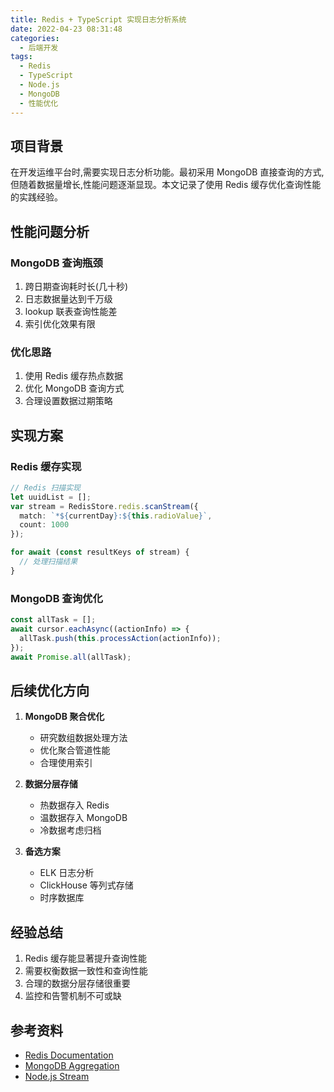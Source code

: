 ```yaml
---
title: Redis + TypeScript 实现日志分析系统
date: 2022-04-23 08:31:48
categories:
  - 后端开发
tags:
  - Redis
  - TypeScript
  - Node.js
  - MongoDB
  - 性能优化
---
```


## 项目背景

在开发运维平台时,需要实现日志分析功能。最初采用 MongoDB 直接查询的方式,但随着数据量增长,性能问题逐渐显现。本文记录了使用 Redis 缓存优化查询性能的实践经验。

## 性能问题分析

### MongoDB 查询瓶颈
1. 跨日期查询耗时长(几十秒)
2. 日志数据量达到千万级
3. lookup 联表查询性能差
4. 索引优化效果有限

### 优化思路
1. 使用 Redis 缓存热点数据
2. 优化 MongoDB 查询方式
3. 合理设置数据过期策略

## 实现方案

### Redis 缓存实现
```typescript
// Redis 扫描实现
let uuidList = [];
var stream = RedisStore.redis.scanStream({
  match: `*${currentDay}:${this.radioValue}`,
  count: 1000
});

for await (const resultKeys of stream) {
  // 处理扫描结果
}
```

### MongoDB 查询优化
```typescript
const allTask = [];
await cursor.eachAsync((actionInfo) => {
  allTask.push(this.processAction(actionInfo));
});
await Promise.all(allTask);
```

## 后续优化方向

1. **MongoDB 聚合优化**
   - 研究数组数据处理方法
   - 优化聚合管道性能
   - 合理使用索引

2. **数据分层存储**
   - 热数据存入 Redis
   - 温数据存入 MongoDB
   - 冷数据考虑归档

3. **备选方案**
   - ELK 日志分析
   - ClickHouse 等列式存储
   - 时序数据库

## 经验总结

1. Redis 缓存能显著提升查询性能
2. 需要权衡数据一致性和查询性能
3. 合理的数据分层存储很重要
4. 监控和告警机制不可或缺

## 参考资料
- [Redis Documentation](https://redis.io/documentation)
- [MongoDB Aggregation](https://docs.mongodb.com/manual/aggregation/)
- [Node.js Stream](https://nodejs.org/api/stream.html)
```
